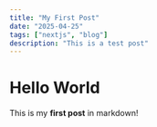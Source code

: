 ```yaml
---
title: "My First Post"
date: "2025-04-25"
tags: ["nextjs", "blog"]
description: "This is a test post"
---
```


# Hello World

This is my **first post** in markdown!